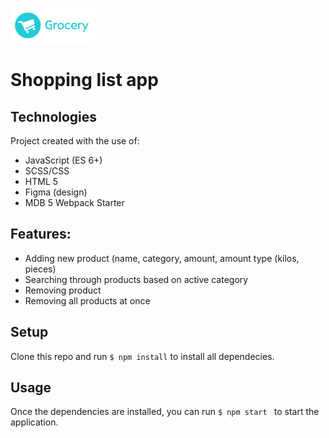 ![](/src/img/logo.png)

# Shopping list app 


## Technologies
Project created with the use of:
* JavaScript (ES 6+)
* SCSS/CSS
* HTML 5
* Figma (design)
* MDB 5 Webpack Starter

## Features:

* Adding new product (name, category, amount, amount type (kilos, pieces)
* Searching through products based on active category
* Removing product
* Removing all products at once

## Setup
Clone this repo and run ``` $ npm install ``` to install all dependecies.

## Usage 
Once the dependencies are installed, you can run ```$ npm start ```  to start the application.
